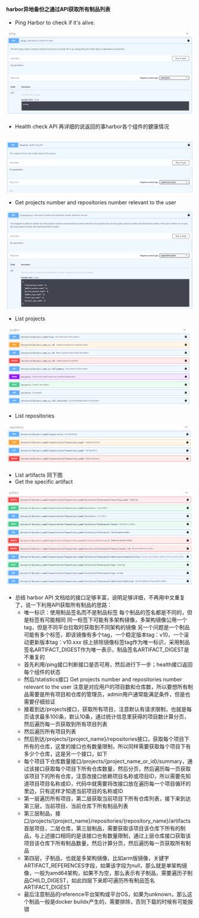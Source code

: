 #### harbor异地备份之通过API获取所有制品列表

* Ping Harbor to check if it's alive.

![image-20230905141903929](harbor异地备份之通过API获取所有制品列表.assets\image-20230905141903929.png)

* Health check API
  再详细的说返回的事harbor各个组件的健康情况

​	![image-20230905133913569](harbor异地备份之通过API获取所有制品列表.assets\image-20230905133913569.png)

* Get projects number and repositories number relevant to the user

![image-20230905134022675](harbor异地备份之通过API获取所有制品列表.assets\image-20230905134022675.png)

* List projects

![image-20230905134301237](harbor异地备份之通过API获取所有制品列表.assets\image-20230905134301237.png)

* List repositories

![image-20230905134451162](harbor异地备份之通过API获取所有制品列表.assets\image-20230905134451162.png)

* List artifacts
  同下图
* Get the specific artifact

![image-20230905134542127](harbor异地备份之通过API获取所有制品列表.assets\image-20230905134542127.png)

* 总结
  harbor API 文档给的接口足够丰富，说明足够详细，不再用中文重复了，说一下利用API获取所有制品的思路：
  * 唯一标识：使用制品签名而不是制品标签
    每个制品的签名都是不同的，但是标签有可能相同
    同一标签下可能有多架构镜像，多架构镜像公用一个tag，但是不同平台拉取时获取到不同架构的镜像
    另一个问题是一个制品可能有多个标签，即该镜像有多个tag，一个稳定版本tag：v10，一个滚动更新版本tag：v10.xxx
    综上排除镜像标签tag作为唯一标识，采用制品签名ARTIFACT_DIGEST作为唯一表示，制品签名ARTIFACT_DIGEST是不重复的
  * 首先利用/ping接口判断接口是否可用，然后进行下一步；health接口返回每个组件的状态
  * 然后/statistics接口 Get projects number and repositories number relevant to the user
    注意是对应用户的项目数和仓库数，所以要想所有制品需要是所有项目和仓库的管理员，admin用户通常能满足条件，但是也需要仔细验证
  * 接着到达/projects接口，获取所有项目，注意默认有请求限制，也就是每页请求最多100条，默认10条，通过统计信息里获得的项目数计算分页，然后遍历每一页获取到所有项目列表
  * 然后遍历所有项目列表
  * 然后到达/projects/{project_name}/repositories接口，获取每个项目下所有的仓库，这里的接口也有数量限制，所以同样需要获取每个项目下有多少个仓库，这是另一个接口，如下
  * 每个项目下仓库数量接口/projects/{project_name_or_id}/summary，通过该接口获取每个项目下所有仓库数量，然后分页，然后遍历每一页获取该项目下的所有仓库，注意改接口依赖项目名称或项目ID，所以需要先知道项目项目名称或ID，代码中就需要将改接口放在遍历每一个项目循环的里边，只有这样才知道当前项目的名称或ID
  * 第一层遍历所有项目，第二层获取当前项目下所有仓库列表，接下来到达第三层，当前项目、当前仓库下所有制品列表
  * 第三层制品，接口/projects/{project_name}/repositories/{repository_name}/artifacts
    首层项目，二层仓库，第三层制品，需要获取该项目该仓库下所有的制品，与上述接口相同的是该接口也有数量限制，通过上层仓库接口获取该项目该仓库下所有制品数量，然后计算分页，然后遍历每一页获取所有制品
  * 第四层，子制品，也就是多架构镜像，比如arm版镜像，关键字ARTIFACT_REFERENCES字段，如果该字段为null，那么就是单架构镜像，一般为amd64架构，如果不为空，那么表示有子制品，需要遍历子制品CHILD_DIGEST，如此四层下来即可遍历所有制品签名ARTIFACT_DIGEST
  * 最后注意制品的reference平台架构或平台OS，如果为unknown，那么这个制品一般是docker buildx产生的，需要排除，否则下载的时候有可能报错